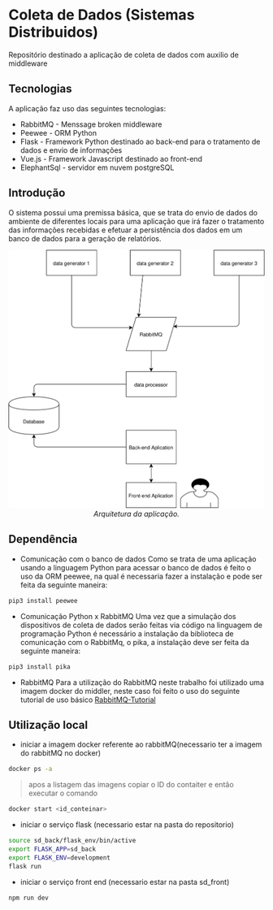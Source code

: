 # Coleta de Dados (Sistemas Distribuidos)
Repositório destinado a aplicação de coleta de dados com auxilio de middleware
## Tecnologias
A aplicação faz uso das seguintes tecnologias:
* RabbitMQ -  Menssage broken middleware
* Peewee - ORM Python
* Flask - Framework Python destinado ao back-end para o tratamento de dados e envio de informações
* Vue.js - Framework Javascript destinado ao front-end
* ElephantSql - servidor em nuvem postgreSQL
## Introdução
O sistema possui uma premissa básica, que se trata do envio de dados do ambiente de diferentes locais para uma aplicação que irá fazer o tratamento das informações recebidas e efetuar a persistência dos dados em um banco de dados para a geração de relatórios.
<p align="center">
<img src="https://github.com/elimarmacena/sd_datacollector/blob/master/documentacao/architecture.svg"> <br>
<em>Arquitetura da aplicação.</em> 
</p>

## Dependência
* Comunicação com o banco de dados
Como se trata de uma aplicação usando a linguagem Python para acessar o banco de dados é feito o uso da ORM peewee, na qual é necessaria fazer a instalação e pode ser feita da seguinte maneira:
```bash
pip3 install peewee
```

* Comunicação Python x RabbitMQ
Uma vez que a simulação dos dispositivos de coleta de dados serão feitas via código na linguagem de programação Python é necessário a instalação da biblioteca de comunicação com o RabbitMq, o pika, a instalação deve ser feita da seguinte maneira:
```bash
pip3 install pika
```
* RabbitMQ
Para a utilização do RabbitMQ neste trabalho foi utilizado uma imagem docker do middler, neste caso foi feito o uso do seguinte tutorial de uso básico [RabbitMQ-Tutorial](https://github.com/oprearocks/RabbitMQ-Docker-cluster)


## Utilização local
* iniciar a imagem docker referente ao rabbitMQ(necessario ter a imagem do rabbitMQ no docker)
```bash
docker ps -a
```
> apos a listagem das imagens copiar o ID do contaiter e então executar o comando
```bash
docker start <id_conteinar>
```

* iniciar o serviço flask (necessario estar na pasta do repositorio)
 ```bash
source sd_back/flask_env/bin/active
export FLASK_APP=sd_back
export FLASK_ENV=development
flask run
```

* iniciar o serviço front end (necessario estar na pasta sd_front)
 ```bash
npm run dev
```
